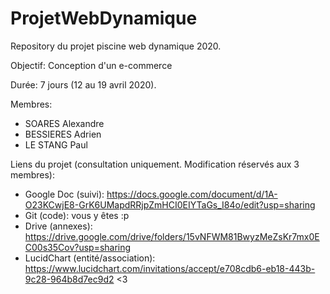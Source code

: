 # ProjetWebDynamique
Repository du projet piscine web dynamique 2020. 

Objectif: Conception d'un e-commerce

Durée: 7 jours (12 au 19 avril 2020).

Membres:
- SOARES Alexandre
- BESSIERES Adrien
- LE STANG Paul

Liens du projet (consultation uniquement. Modification réservés aux 3 membres):
- Google Doc (suivi): https://docs.google.com/document/d/1A-O23KCwjE8-GrK6UMapdRRjpZmHCI0EIYTaGs_I84o/edit?usp=sharing
- Git (code): vous y êtes :p
- Drive (annexes): https://drive.google.com/drive/folders/15vNFWM81BwyzMeZsKr7mx0EC00s35Cov?usp=sharing
- LucidChart (entité/association): https://www.lucidchart.com/invitations/accept/e708cdb6-eb18-443b-9c28-964b8d7ec9d2 
<3
